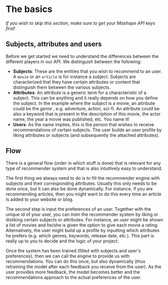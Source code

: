 # The basics

*If you wish to skip this section, make sure to get your Mashape API keys first!*

## Subjects, attributes and users

Before we get started we need to understand the differences between the different players in our API. We distinguish between the following:

- **Subjects**: These are the entities that you wish to recommend to an user. A `movie` or an `article` is for instance a subject. Subjects are characterized that they have certain attributes or content that distinguish them between the various subjects.
- **Attributes**: An attribute is a generic term for a characteristic of a subject. This can be anything and it really depends on how you define the subject. In the example where the subject is a movie, an attribute could be the *genre* , e.g. adventure, action, sci-fi. An attribute could be also a keyword that is present in the description of this movie, the actor name, the year a movie was published, etc. You name it!
- **Users**: As the name implies, this is the person that wishes to receive recommendations of certain subjects. The user builds an user profile by liking attributes or subjects (and subsequently the attached attributes).

## Flow

There is a general flow (order in which stuff is done) that is relevant for any type of recommender system and that is also intuitively easy to understand.

The first thing we always need to do is to fill the recommender engine with subjects and their corresponding attributes. Usually this only needs to be done once, but it can also be done dynamically. For instance, if you are recommending articles, then you might want to do this every time an article is added to your website or blog.

The second step is input the preferences of an user. Together with the unique id of your user, you can *train* the recommender system by liking or disliking certain subjects or attributes. For instance, an user might be shown a list of movies and he/she is given the option to give each movie a rating. Alternatively, the user might build up a profile by inputting which attributes he prefers (e.g. which genres, keywords, release date, etc.). This part is really up to you to decide and the logic of your project.

Once the system has been trained (filled with subjects and user's preferences), then we can call the engine to provide us with recommendations. You can do this once, but also dynamically (thus retraining the model after each feedback you receive from the user). As the user provides more feedback, the model becomes better and the recommendations approach to the actual preferences of the user.
